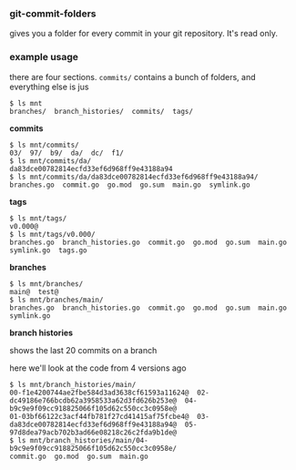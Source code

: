 ### git-commit-folders

gives you a folder for every commit in your git repository. It's read only.

### example usage

there are four sections. `commits/` contains a bunch of folders, and everything else is jus 

```
$ ls mnt
branches/  branch_histories/  commits/  tags/
```

**commits**

```
$ ls mnt/commits/
03/  97/  b9/  da/  dc/  f1/
$ ls mnt/commits/da/
da83dce00782814ecfd33ef6d968ff9e43188a94
$ ls mnt/commits/da/da83dce00782814ecfd33ef6d968ff9e43188a94/
branches.go  commit.go  go.mod  go.sum  main.go  symlink.go
```


**tags**

```
$ ls mnt/tags/
v0.000@
$ ls mnt/tags/v0.000/
branches.go  branch_histories.go  commit.go  go.mod  go.sum  main.go  symlink.go  tags.go
```

**branches**

```
$ ls mnt/branches/
main@  test@
$ ls mnt/branches/main/
branches.go  branch_histories.go  commit.go  go.mod  go.sum  main.go  symlink.go
```

**branch histories**

shows the last 20 commits on a branch

here we'll look at the code from 4 versions ago

```
$ ls mnt/branch_histories/main/
00-f1e4200744ae2fbe584d3ad3638cf61593a11624@  02-dc49186e766bcdb62a3958533a62d3fd626b253e@  04-b9c9e9f09cc918825066f105d62c550cc3c0958e@
01-03bf66122c3acf44fb781f27cd41415af75fcbe4@  03-da83dce00782814ecfd33ef6d968ff9e43188a94@  05-97d8dea79acb702b3ad66e08218c26c2fda9b1de@
$ ls mnt/branch_histories/main/04-b9c9e9f09cc918825066f105d62c550cc3c0958e/
commit.go  go.mod  go.sum  main.go
```
